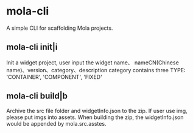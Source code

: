 # mola-cli
A simple CLI for scaffolding Mola projects.

## mola-cli init|i
Init a widget project, user input the widget name、 nameCN(Chinese name)、version、category、description
category contains three TYPE: 'CONTAINER', 'COMPONENT', 'FIXED'

## mola-cli build|b
Archive the src file folder and widgetInfo.json to the zip.
If user use img, please put imgs into assets. When building the zip, the widgetInfo.json would be appended by mola.src.asstes.
